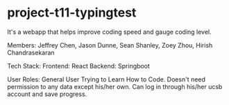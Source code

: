# project-t11-typingtest

It's a webapp that helps improve coding speed and gauge coding level.

Members: Jeffrey Chen, Jason Dunne, Sean Shanley, Zoey Zhou, Hirish Chandrasekaran

Tech Stack:
Frontend: React
Backend: Springboot

User Roles:
General User Trying to Learn How to Code. Doesn't need permission to any data except his/her own. Can log in through his/her ucsb account and save progress.
